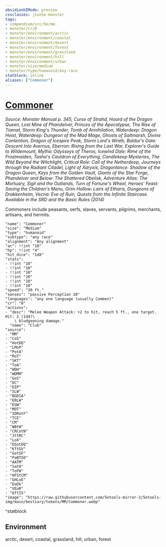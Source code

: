 ```yaml
---
obsidianUIMode: preview
cssclasses: json5e-monster
tags:
- compendium/src/5e/mm
- monster/cr/0
- monster/environment/arctic
- monster/environment/coastal
- monster/environment/desert
- monster/environment/forest
- monster/environment/grassland
- monster/environment/hill
- monster/environment/urban
- monster/size/medium
- monster/type/humanoid/any-race
statblock: inline
aliases: ["Commoner"]
---
```

# [Commoner](Mechanics\bestiary\humanoid/commoner.md)
*Source: Monster Manual p. 345, Curse of Strahd, Hoard of the Dragon Queen, Lost Mine of Phandelver, Princes of the Apocalypse, The Rise of Tiamat, Storm King's Thunder, Tomb of Annihilation, Waterdeep: Dragon Heist, Waterdeep: Dungeon of the Mad Mage, Ghosts of Saltmarsh, Divine Contention, Dragon of Icespire Peak, Storm Lord's Wrath, Baldur's Gate: Descent Into Avernus, Eberron: Rising from the Last War, Explorer's Guide to Wildemount, Mythic Odysseys of Theros, Icewind Dale: Rime of the Frostmaiden, Tasha's Cauldron of Everything, Candlekeep Mysteries, The Wild Beyond the Witchlight, Critical Role: Call of the Netherdeep, Journeys through the Radiant Citadel, Light of Xaryxis, Dragonlance: Shadow of the Dragon Queen, Keys from the Golden Vault, Giants of the Star Forge, Phandelver and Below: The Shattered Obelisk, Adventure Atlas: The Mortuary, Sigil and the Outlands, Turn of Fortune's Wheel, Heroes' Feast: Saving the Children's Menu, Grim Hollow: Lairs of Etharis, Dungeons of Drakkenheim, Vecna: Eve of Ruin, Quests from the Infinite Staircase. Available in the <span title='Systems Reference Document (5.1)'>SRD</span> and the Basic Rules (2014)*  

Commoners include peasants, serfs, slaves, servants, pilgrims, merchants, artisans, and hermits.

```statblock
"name": "Commoner"
"size": "Medium"
"type": "humanoid"
"subtype": "any race"
"alignment": "Any alignment"
"ac": !!int "10"
"hp": !!int "4"
"hit_dice": "1d8"
"stats":
- !!int "10"
- !!int "10"
- !!int "10"
- !!int "10"
- !!int "10"
- !!int "10"
"speed": "30 ft."
"senses": "passive Perception 10"
"languages": "any one language (usually Common)"
"cr": "0"
"actions":
- "desc": "Melee Weapon Attack: +2 to hit, reach 5 ft., one target. Hit: 2 (1d4)\
    \ bludgeoning damage."
  "name": "Club"
"source":
- "MM"
- "CoS"
- "HotDQ"
- "LMoP"
- "PotA"
- "RoT"
- "SKT"
- "ToA"
- "WDH"
- "WDMM"
- "GoS"
- "DC"
- "DIP"
- "SLW"
- "BGDIA"
- "ERLW"
- "EGW"
- "MOT"
- "IDRotF"
- "TCE"
- "CM"
- "WBtW"
- "CRCotN"
- "JttRC"
- "LoX"
- "DSotDQ"
- "KftGV"
- "GotSF"
- "PaBTSO"
- "AATM"
- "SatO"
- "ToFW"
- "HFStCM"
- "GHLoE"
- "DoDk"
- "VEoR"
- "QftIS"
"image": "https://raw.githubusercontent.com/5etools-mirror-3/5etools-img/main/bestiary/tokens/MM/Commoner.webp"
```
^statblock

## Environment

arctic, desert, coastal, grassland, hill, urban, forest